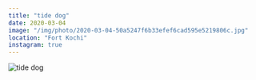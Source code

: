 ```yaml
---
title: "tide dog"
date: 2020-03-04
image: "/img/photo/2020-03-04-50a5247f6b33efef6cad595e5219806c.jpg"
location: "Fort Kochi"
instagram: true
---
```


![tide dog](/img/photo/2020-03-04-50a5247f6b33efef6cad595e5219806c.jpg)
